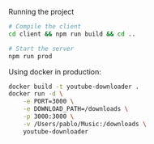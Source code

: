 Running the project

```sh
# Compile the client
cd client && npm run build && cd ..

# Start the server
npm run prod
```

Using docker in production:
```sh
docker build -t youtube-downloader .
docker run -d \
    -e PORT=3000 \
    -e DOWNLOAD_PATH=/downloads \
    -p 3000:3000 \
    -v /Users/pablo/Music:/downloads \
    youtube-downloader
```
